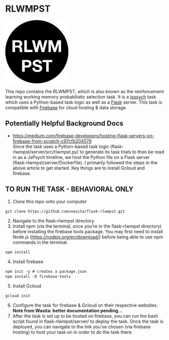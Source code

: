 # RLWMPST
<p float="left">
  <img src="favicon.png" width="200" />
</p>

This repo contains the RLWMPST, which is also known as the reinforcement learning working memory probabilistic selection task. It is a [jspsych](https://www.jspsych.org/) task which uses a Python-based task logic as well as a [Flask](https://flask.palletsprojects.com/en/1.1.x/) server. This task is compatible with [Firebase](https://firebase.google.com/) for cloud hosting & data storage.


## Potentially Helpful Background Docs
- https://medium.com/firebase-developers/hosting-flask-servers-on-firebase-from-scratch-c97cfb204579 \
Since the task uses a Python-based task logic (flask-rlwmpst/server/src/rlwmpst.py) to generate its task trials to then be read in as a JsPsych timeline, we host the Python file on a Flask server (flask-rlwmpst/server/Dockerfile). I primarily followed the steps in the above article to get started. Key things are to install Gcloud and firebase.


## TO RUN THE TASK - BEHAVIORAL ONLY

1. Clone this repo onto your computer
```
git clone https://github.com/wasita/flask-rlwmpst.git
```
2. Navigate to the flask-rlwmpst directory 
3. Install npm (via the terminal, once you're in the flask-rlwmpst directory) before installing the firebase tools package. You may first need to install Node.js (https://nodejs.org/en/download/) before being able to use npm commands in the terminal.
```
npm install
```
4. Install firebase
```
npm init -y # creates a package.json
npm install -D firebase-tools
```
5. Install Gcloud
```
gcloud init
```
6. Configure the task for firebase & Gcloud on their respective websites. <b>Note from Wasita: better documentation pending...</b>
7. After the task is set up to be hosted on firebase, you can run the bash script found in flask-rlwmpst/server/ to deploy the task. Once the task is deployed, you can navigate to the link you've chosen (via firebase hosting) to host your task on in order to do the task there.
